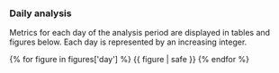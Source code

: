 
### Daily analysis

Metrics for each day of the analysis period are displayed in tables and figures below. Each day is represented by an increasing integer.

{% for figure in figures['day'] %}
  {{ figure | safe }}
{% endfor %}
